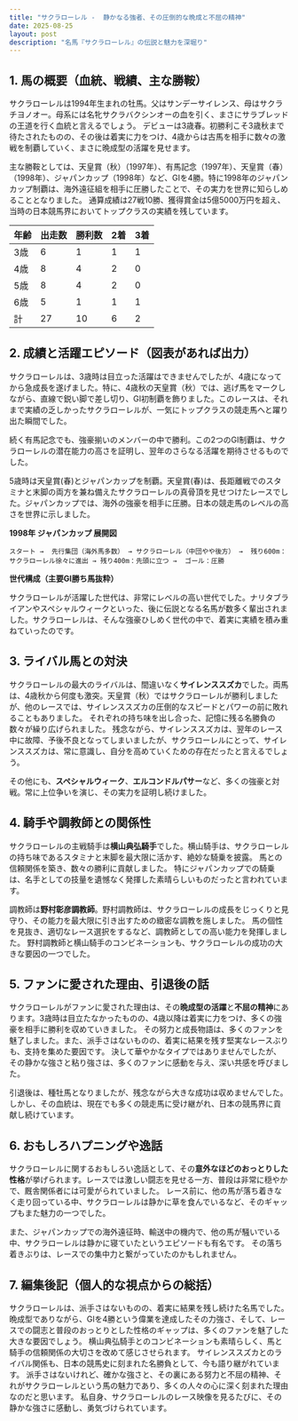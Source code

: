 ```yaml
---
title: "サクラローレル -  静かなる強者、その圧倒的な晩成と不屈の精神"
date: 2025-08-25
layout: post
description: "名馬『サクラローレル』の伝説と魅力を深堀り"
---
```


## 1. 馬の概要（血統、戦績、主な勝鞍）

サクラローレルは1994年生まれの牡馬。父はサンデーサイレンス、母はサクラチヨノオー。母系には名牝サクラバクシンオーの血を引く、まさにサラブレッドの王道を行く血統と言えるでしょう。  デビューは3歳春。初勝利こそ3歳秋まで待たされたものの、その後は着実に力をつけ、4歳からは古馬を相手に数々の激戦を制覇していく、まさに晩成型の活躍を見せます。

主な勝鞍としては、天皇賞（秋）（1997年）、有馬記念（1997年）、天皇賞（春）（1998年）、ジャパンカップ（1998年）など、GIを4勝。特に1998年のジャパンカップ制覇は、海外遠征組を相手に圧勝したことで、その実力を世界に知らしめることとなりました。  通算成績は27戦10勝、獲得賞金は5億5000万円を超え、当時の日本競馬界においてトップクラスの実績を残しています。

| 年齢 | 出走数 | 勝利数 | 2着 | 3着 |
|---|---|---|---|---|
| 3歳 | 6 | 1 | 1 | 1 |
| 4歳 | 8 | 4 | 2 | 0 |
| 5歳 | 8 | 4 | 2 | 0 |
| 6歳 | 5 | 1 | 1 | 1 |
| 計 | 27 | 10 | 6 | 2 |


## 2. 成績と活躍エピソード（図表があれば出力）

サクラローレルは、3歳時は目立った活躍はできませんでしたが、4歳になってから急成長を遂げました。特に、4歳秋の天皇賞（秋）では、逃げ馬をマークしながら、直線で鋭い脚で差し切り、GI初制覇を飾りました。このレースは、それまで実績の乏しかったサクラローレルが、一気にトップクラスの競走馬へと躍り出た瞬間でした。

続く有馬記念でも、強豪揃いのメンバーの中で勝利。この2つのGI制覇は、サクラローレルの潜在能力の高さを証明し、翌年のさらなる活躍を期待させるものでした。

5歳時は天皇賞(春)とジャパンカップを制覇。天皇賞(春)は、長距離戦でのスタミナと末脚の両方を兼ね備えたサクラローレルの真骨頂を見せつけたレースでした。ジャパンカップでは、海外の強豪を相手に圧勝。日本の競走馬のレベルの高さを世界に示しました。

**1998年 ジャパンカップ 展開図**

```
スタート →  先行集団（海外馬多数） → サクラローレル（中団やや後方） →  残り600m：サクラローレル徐々に進出 → 残り400m：先頭に立つ →  ゴール：圧勝
```

**世代構成（主要GI勝ち馬抜粋）**

サクラローレルが活躍した世代は、非常にレベルの高い世代でした。ナリタブライアンやスペシャルウィークといった、後に伝説となる名馬が数多く輩出されました。サクラローレルは、そんな強豪ひしめく世代の中で、着実に実績を積み重ねていったのです。


## 3. ライバル馬との対決

サクラローレルの最大のライバルは、間違いなく**サイレンススズカ**でした。両馬は、4歳秋から何度も激突。天皇賞（秋）ではサクラローレルが勝利しましたが、他のレースでは、サイレンススズカの圧倒的なスピードとパワーの前に敗れることもありました。  それぞれの持ち味を出し合った、記憶に残る名勝負の数々が繰り広げられました。  残念ながら、サイレンススズカは、翌年のレース中に故障、予後不良となってしまいましたが、サクラローレルにとって、サイレンススズカは、常に意識し、自分を高めていくための存在だったと言えるでしょう。

その他にも、**スペシャルウィーク**、**エルコンドルパサー**など、多くの強豪と対戦。常に上位争いを演じ、その実力を証明し続けました。


## 4. 騎手や調教師との関係性

サクラローレルの主戦騎手は**横山典弘騎手**でした。横山騎手は、サクラローレルの持ち味であるスタミナと末脚を最大限に活かす、絶妙な騎乗を披露。  馬との信頼関係を築き、数々の勝利に貢献しました。  特にジャパンカップでの騎乗は、名手としての技量を遺憾なく発揮した素晴らしいものだったと言われています。

調教師は**野村彰彦調教師**。野村調教師は、サクラローレルの成長をじっくりと見守り、その能力を最大限に引き出すための緻密な調教を施しました。  馬の個性を見抜き、適切なレース選択をするなど、調教師としての高い能力を発揮しました。  野村調教師と横山騎手のコンビネーションも、サクラローレルの成功の大きな要因の一つでした。


## 5. ファンに愛された理由、引退後の話

サクラローレルがファンに愛された理由は、その**晩成型の活躍**と**不屈の精神**にあります。3歳時は目立たなかったものの、4歳以降は着実に力をつけ、多くの強豪を相手に勝利を収めていきました。  その努力と成長物語は、多くのファンを魅了しました。また、派手さはないものの、着実に結果を残す堅実なレースぶりも、支持を集めた要因です。  決して華やかなタイプではありませんでしたが、その静かな強さと粘り強さは、多くのファンに感動を与え、深い共感を呼びました。

引退後は、種牡馬となりましたが、残念ながら大きな成功は収めませんでした。しかし、その血統は、現在でも多くの競走馬に受け継がれ、日本の競馬界に貢献し続けています。


## 6. おもしろハプニングや逸話

サクラローレルに関するおもしろい逸話として、その**意外なほどのおっとりした性格**が挙げられます。レースでは激しい闘志を見せる一方、普段は非常に穏やかで、厩舎関係者には可愛がられていました。  レース前に、他の馬が落ち着きなく走り回っている中、サクラローレルは静かに草を食んでいるなど、そのギャップもまた魅力の一つでした。

また、ジャパンカップでの海外遠征時、輸送中の機内で、他の馬が騒いでいる中、サクラローレルは静かに寝ていたというエピソードも有名です。  その落ち着きぶりは、レースでの集中力と繋がっていたのかもしれません。


## 7. 編集後記（個人的な視点からの総括）

サクラローレルは、派手さはないものの、着実に結果を残し続けた名馬でした。晩成型でありながら、GIを4勝という偉業を達成したその力強さ、そして、レースでの闘志と普段のおっとりとした性格のギャップは、多くのファンを魅了した大きな要因でしょう。  横山典弘騎手とのコンビネーションも素晴らしく、馬と騎手の信頼関係の大切さを改めて感じさせられます。  サイレンススズカとのライバル関係も、日本の競馬史に刻まれた名勝負として、今も語り継がれています。  派手さはないけれど、確かな強さと、その裏にある努力と不屈の精神、それがサクラローレルという馬の魅力であり、多くの人々の心に深く刻まれた理由なのだと思います。  私自身、サクラローレルのレース映像を見るたびに、その静かな強さに感動し、勇気づけられています。
